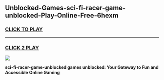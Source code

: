 
## Unblocked-Games-sci-fi-racer-game-unblocked-Play-Online-Free-6hexm
<h3>
<a href="https://premium76.site?title=sci-fi-racer-game-unblocked&ref=26A">CLICK TO PLAY</a></h3>
<hr>

<h3>
<a href="https://premium76.site?title=sci-fi-racer-game-unblocked&ref=26A">CLICK 2 PLAY</a>
  
</h3>

<a href="https://premium76.site?title=sci-fi-racer-game-unblocked&ref=26A"><img src="https://clearcache.store/games.png"></a>


**sci-fi-racer-game-unblocked games unblocked: Your Gateway to Fun and Accessible Online Gaming**
